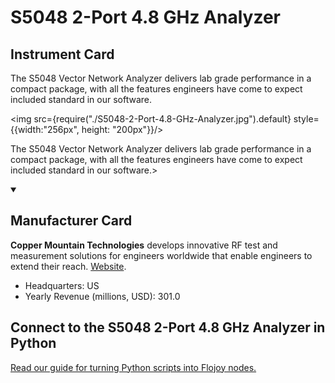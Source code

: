 
# S5048 2-Port 4.8 GHz Analyzer

## Instrument Card

<div className="flex">

<div>

The S5048 Vector Network Analyzer delivers lab grade performance in a compact package, with all the features engineers have come to expect included standard in our software.

</div>

<img src={require("./S5048-2-Port-4.8-GHz-Analyzer.jpg").default} style={{width:"256px", height: "200px"}}/>

</div>

The S5048 Vector Network Analyzer delivers lab grade performance in a compact package, with all the features engineers have come to expect included standard in our software.>

<details open>
<summary><h2>Manufacturer Card</h2></summary>

**Copper Mountain Technologies** develops innovative RF test and measurement solutions for engineers worldwide that enable engineers to extend their reach. <a href="https://coppermountaintech.com/">Website</a>.

<ul>
  <li>Headquarters: US</li>
  <li>Yearly Revenue (millions, USD): 301.0</li>
</ul>
</details>

## Connect to the S5048 2-Port 4.8 GHz Analyzer in Python

[Read our guide for turning Python scripts into Flojoy nodes.](https://docs.flojoy.ai/custom-nodes/creating-custom-node/)


